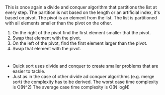 This is once again a divide and conquer algorithm that partitions the list at every step.
The partition is not based on the length or an artificial index, it's based on pivot.
The pivot is an element from the list.
The list is partitioned with all elements smaller than the pivot on the other. 
1. On the right of the pivot find the first element smaller that the pivot.
2. Swap that element with the pivot.
3. On the left of the pivot, find the first element larger than the pivot.
4. Swap that element with the pivot.
#
- Quick sort uses divide and conquer to create smaller problems that are easier to tackle.
- Just as in the case of other divide ad conquer algorithms (e.g. merge sort) the complexity has to be derived.
The worst case time complexity is O(N^2)
The average case time complexity is O(N logN)

